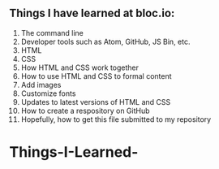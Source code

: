 ## Things I have learned at bloc.io:
1.  The command line
2.  Developer tools such as Atom, GitHub, JS Bin, etc.
3.  HTML
4.  CSS
5.  How HTML and CSS work together
6.  How to use HTML and CSS to formal content
7.  Add images
8.  Customize fonts
9.  Updates to latest versions of HTML and CSS
10.  How to create a respository on GitHub
11.  Hopefully, how to get this file submitted to my repository


# Things-I-Learned-

